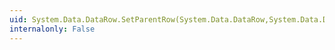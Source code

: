 ```yaml
---
uid: System.Data.DataRow.SetParentRow(System.Data.DataRow,System.Data.DataRelation)
internalonly: False
---
```

